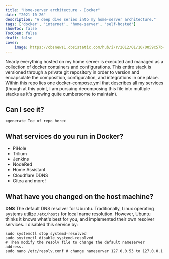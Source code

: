 ```yaml
---
title: "Home-server architecture - Docker"
date: "2021-10-26"
description: "A deep dive series into my home-server architecture."
tags: ['docker', 'internet', 'home-server', 'self-hosted']
showToc: false
TocOpen: false
draft: false
cover:
    image: https://cbsnews1.cbsistatic.com/hub/i/r/2012/01/10/0059c57b-a644-11e2-a3f0-029118418759/thumbnail/1200x630/10dc70252db7abf30fc6abb042364c95/NZ_136581961.jpg
---
```


Nearly everything hosted on my home server is executed and managed as a collection of docker containers and configurations. This entire stack is versioned through a private git repository in order to version and encapsulate the composition, configuration, and integrations in one place. Within this repo lies one docker-compose.yml that describes all my services (though at this point, I am pursuing decomposing this file into multiple stacks as it's growing quite cumbersome to maintain).

## Can I see it?

```
<generate Tee of repo here>
```


## What services do you run in Docker?
* PiHole
* Trilium
* Jenkins
* NodeRed
* Home Assistant
* Cloudflare DDNS 
* Gitea
and more!

## What have you changed on the host machine?

**DNS** The default DNS resolver for Ubuntu. Traditionally, Linux operating systems utilize `/etc/hosts` for local name resolution. However, Ubuntu thinks it knows what's best for you, and implemented their own resolver services. I disabled this service by:

```
sudo systemctl stop systemd-resolved
sudo systemctl disable systemd-resolved
# Then modify the resolv file to change the default nameserver address.
sudo nano /etc/resolv.conf # change nameserver 127.0.0.53 to 127.0.0.1
```
